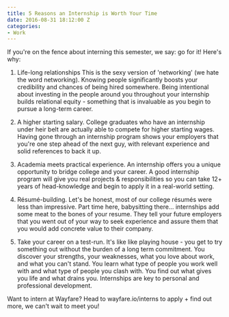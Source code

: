 ```yaml
---
title: 5 Reasons an Internship is Worth Your Time
date: 2016-08-31 18:12:00 Z
categories:
- Work
---
```


If you're on the fence about interning this semester, we say: go for it! Here's why:

1. Life-long relationships This is the sexy version of 'networking' (we hate the word networking). Knowing people significantly boosts your credibility and chances of being hired somewhere. Being intentional about investing in the people around you throughout your internship builds relational equity - something that is invaluable as you begin to pursue a long-term career.

2. A higher starting salary. College graduates who have an internship under heir belt are actually able to compete for higher starting wages. Having gone through an internship program shows your employers that you're one step ahead of the next guy, with relevant experience and solid references to back it up.

3. Academia meets practical experience. An internship offers you a unique opportunity to bridge college and your career. A good internship program will give you real projects & responsibilities so you can take 12+ years of head-knowledge and begin to apply it in a real-world setting.

4. Résumé-building. Let's be honest, most of our college résumés were less than impressive. Part time here, babysitting there... internships add some meat to the bones of your resume. They tell your future employers that you went out of your way to seek experience and assure them that you would add concrete value to their company.

5. Take your career on a test-run. It's like like playing house - you get to try something out without the burden of a long term commitment. You discover your strengths, your weaknesses, what you love about work, and what you can't stand. You learn what type of people you work well with and what type of people you clash with. You find out what gives you life and what drains you. Internships are key to personal and professional development.

Want to intern at Wayfare? Head to wayfare.io/interns to apply + find out more, we can't wait to meet you!